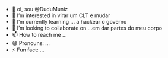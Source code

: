 - 👋 oi, sou @DuduMuniz
- 👀 I’m interested in virar um CLT e mudar
- 🌱 I’m currently learning ... a hackear o governo 
- 💞️ I’m looking to collaborate on ...em dar partes do meu corpo
- 📫 How to reach me ...
- 😄 Pronouns: ...
- ⚡ Fun fact: ...

<!---
DuduMuniz/DuduMuniz is a ✨ special ✨ repository because its `README.md` (this file) appears on your GitHub profile.
You can click the Preview link to take a look at your changes.
--->
